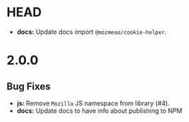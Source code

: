 # HEAD

-  **docs:** Update docs import `@mozmeao/cookie-helper`.

# 2.0.0

## Bug Fixes

-   **js:** Remove `Mozilla` JS namespace from library (#4).
-   **docs:** Update docs to have info about publishing to NPM
